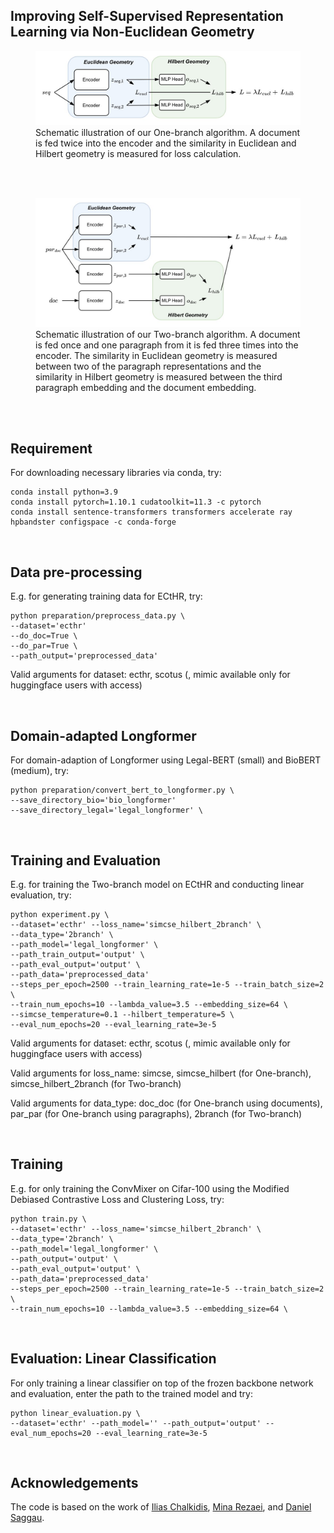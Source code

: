 Improving Self-Supervised Representation Learning via Non-Euclidean Geometry
---------------------------------------------------------------


<figure>
  <img width="800" src="1branch.jpg">
  <figcaption>Schematic illustration of our One-branch algorithm. A document is fed twice into the encoder and the similarity in Euclidean and Hilbert geometry is measured for loss calculation.</figcaption>
</figure>
<br>
<br>
<figure>
  <img width="800" src="2branch.jpg">
  <figcaption>Schematic illustration of our Two-branch algorithm. A document is fed once and one paragraph from it is fed three times into the encoder. The similarity in Euclidean geometry is measured between two of the paragraph representations and the similarity in Hilbert geometry is measured between the third paragraph embedding and the document embedding.</figcaption>
</figure>

<br>
<br>

## Requirement
For downloading necessary libraries via conda, try:
```
conda install python=3.9
conda install pytorch=1.10.1 cudatoolkit=11.3 -c pytorch
conda install sentence-transformers transformers accelerate ray hpbandster configspace -c conda-forge
```

<br>

## Data pre-processing
E.g. for generating training data for ECtHR, try:
```
python preparation/preprocess_data.py \
--dataset='ecthr' 
--do_doc=True \
--do_par=True \
--path_output='preprocessed_data'
```
Valid arguments for dataset: ecthr, scotus (, mimic available only for huggingface users with access)

<br>

## Domain-adapted Longformer
For domain-adaption of Longformer using Legal-BERT (small) and BioBERT (medium), try:
```
python preparation/convert_bert_to_longformer.py \
--save_directory_bio='bio_longformer' 
--save_directory_legal='legal_longformer' \
```

<br>

## Training and Evaluation
E.g. for training the Two-branch model on ECtHR and conducting linear evaluation, try:
```
python experiment.py \
--dataset='ecthr' --loss_name='simcse_hilbert_2branch' \
--data_type='2branch' \
--path_model='legal_longformer' \
--path_train_output='output' \
--path_eval_output='output' \
--path_data='preprocessed_data'
--steps_per_epoch=2500 --train_learning_rate=1e-5 --train_batch_size=2 \
--train_num_epochs=10 --lambda_value=3.5 --embedding_size=64 \
--simcse_temperature=0.1 --hilbert_temperature=5 \
--eval_num_epochs=20 --eval_learning_rate=3e-5
```

Valid arguments for dataset: ecthr, scotus (, mimic available only for huggingface users with access)

Valid arguments for loss_name: simcse, simcse_hilbert (for One-branch), simcse_hilbert_2branch (for Two-branch)

Valid arguments for data_type: doc_doc (for One-branch using documents), par_par (for One-branch using paragraphs), 2branch (for Two-branch)

<br>

## Training
E.g. for only training the ConvMixer on Cifar-100 using the Modified Debiased Contrastive Loss and Clustering Loss, try:
```
python train.py \
--dataset='ecthr' --loss_name='simcse_hilbert_2branch' \
--data_type='2branch' \
--path_model='legal_longformer' \
--path_output='output' \
--path_eval_output='output' \
--path_data='preprocessed_data'
--steps_per_epoch=2500 --train_learning_rate=1e-5 --train_batch_size=2 \
--train_num_epochs=10 --lambda_value=3.5 --embedding_size=64 \
```

<br>

## Evaluation: Linear Classification
For only training a linear classifier on top of the frozen backbone network and evaluation, enter the path to the trained model and try:
```
python linear_evaluation.py \
--dataset='ecthr' --path_model='' --path_output='output' --eval_num_epochs=20 --eval_learning_rate=3e-5
```

<br>

## Acknowledgements
The code is based on the work of [Ilias Chalkidis](https://github.com/iliaschalkidis), [Mina Rezaei](https://github.com/MinaRe), and [Daniel Saggau](https://github.com/danielsaggau).
